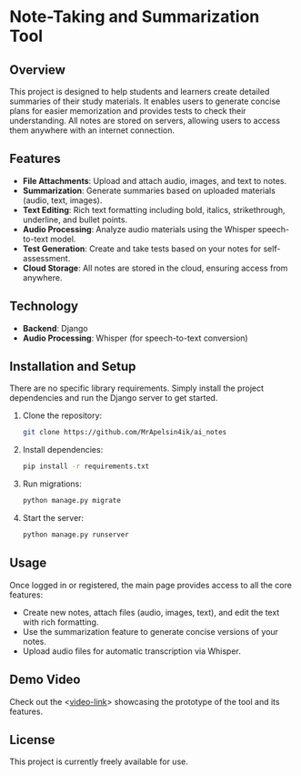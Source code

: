 # Note-Taking and Summarization Tool

## Overview
This project is designed to help students and learners create detailed summaries of their study materials. It enables users to generate concise plans for easier memorization and provides tests to check their understanding. All notes are stored on servers, allowing users to access them anywhere with an internet connection.

## Features
- **File Attachments**: Upload and attach audio, images, and text to notes.
- **Summarization**: Generate summaries based on uploaded materials (audio, text, images).
- **Text Editing**: Rich text formatting including bold, italics, strikethrough, underline, and bullet points.
- **Audio Processing**: Analyze audio materials using the Whisper speech-to-text model.
- **Test Generation**: Create and take tests based on your notes for self-assessment.
- **Cloud Storage**: All notes are stored in the cloud, ensuring access from anywhere.

## Technology
- **Backend**: Django
- **Audio Processing**: Whisper (for speech-to-text conversion)

## Installation and Setup
There are no specific library requirements. Simply install the project dependencies and run the Django server to get started.

1. Clone the repository:
   ```bash
   git clone https://github.com/MrApelsin4ik/ai_notes
   ```
2. Install dependencies:
   ```bash
   pip install -r requirements.txt
   ```
3. Run migrations:
   ```bash
   python manage.py migrate
   ```
4. Start the server:
   ```bash
   python manage.py runserver
   ```
   
## Usage
Once logged in or registered, the main page provides access to all the core features:
- Create new notes, attach files (audio, images, text), and edit the text with rich formatting.
- Use the summarization feature to generate concise versions of your notes.
- Upload audio files for automatic transcription via Whisper.

## Demo Video
Check out the <[video-link](https://drive.google.com/file/d/109bNl84fpLGkO24Ag5OJJWHqiuMFU4gL/view?usp=sharing)> showcasing the prototype of the tool and its features.

## License
This project is currently freely available for use.


